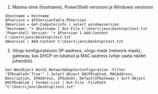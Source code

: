 1. Masina nime (hostname), PowerShelli versiooni ja Windowsi versiooni
```
$hostname = hostname 
$Pversion = $PSVersionTable.PSVersion 
$Wversion = Get-Computerinfo | select windowsversion 
"Hostname: "+ $hostname | Out-File C:\Users\jens\Desktop\test.txt 
"Powershell Version: "+ $Pversion 1 Add-Content C:\Users\jens\Desktop\test.txt 
$Wversion | Add-Content C:\Users\jens\Desktop\test.txt 
```

2. Võrgu konfiguratsioon (IP-aadress, võrgu mask (network mask), gateway, kas DHCP on lubatud ja MAC aadress (vihje vaata näidet juhendist).
```
Get-WmiObject Win32_NetworkAdapterConfiguration -Filter "IPEnabled='True'" | Select-Object DHCPEnabled, MACAddress, Description, IPAddress, IPSubnet, DefaultIPGateway | Sort-Object DHCPEnabled | Format-List | Out-File -FilePath "C:\Users\jens\Desktop\test.txt"
```
